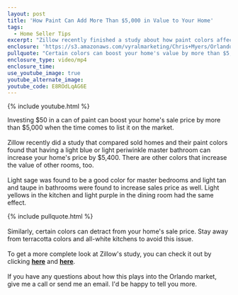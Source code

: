 ```yaml
---
layout: post
title: 'How Paint Can Add More Than $5,000 in Value to Your Home'
tags:
  - Home Seller Tips
excerpt: "Zillow recently finished a study about how paint colors affect your home's sale price and the conclusions might surprise you."
enclosure: 'https://s3.amazonaws.com/vyralmarketing/Chris+Myers/Orlando+Property+Group+Wall+Colros.mp4'
pullquote: "Certain colors can boost your home's value by more than $5,000."
enclosure_type: video/mp4
enclosure_time:
use_youtube_image: true
youtube_alternate_image:
youtube_code: E8ROdLqAG6E
---
```



{% include youtube.html %}

Investing $50 in a can of paint can boost your home's sale price by more than $5,000 when the time comes to list it on the market.&nbsp;
<br>&nbsp;
<br>Zillow recently did a study that compared sold homes and their paint colors found that having a light blue or light periwinkle master bathroom can increase your home's price by $5,400. There are other colors that increase the value of other rooms, too.
<br>&nbsp;
<br>Light sage was found to be a good color for master bedrooms and light tan and taupe in bathrooms were found to increase sales price as well. Light yellows in the kitchen and light purple in the dining room had the same effect.

{% include pullquote.html %}
<br>&nbsp;
<br>Similarly, certain colors can detract from your home's sale price. Stay away from terracotta colors and all-white kitchens to avoid this issue.
<br>&nbsp;
<br>To get a more complete look at Zillow's study, you can check it out by clicking [**here**](https://www.inman.com/2017/06/01/homes-with-this-color-bathroom-sell-for-5400-more-zillow/) and [**here**](https://www.zillow.com/digs/guides/design/paint-color-selling-price/).
<br>&nbsp;
<br>If you have any questions about how this plays into the Orlando market, give me a call or send me an email. I'd be happy to tell you more.